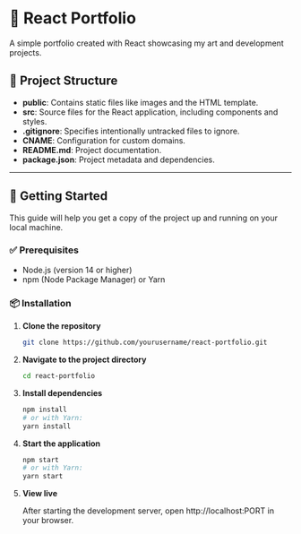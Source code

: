 # 🎨 React Portfolio

A simple portfolio created with React showcasing my art and development projects.

## 📁 Project Structure

- **public**: Contains static files like images and the HTML template.
- **src**: Source files for the React application, including components and styles.
- **.gitignore**: Specifies intentionally untracked files to ignore.
- **CNAME**: Configuration for custom domains.
- **README.md**: Project documentation.
- **package.json**: Project metadata and dependencies.
  
---

## 🚀 Getting Started

This guide will help you get a copy of the project up and running on your local machine.

### ✅ Prerequisites

- Node.js (version 14 or higher)
- npm (Node Package Manager) or Yarn

### 📦 Installation

1. **Clone the repository**
   ```bash
   git clone https://github.com/yourusername/react-portfolio.git
   ```

2. **Navigate to the project directory**
   ```bash
   cd react-portfolio
   ```

3. **Install dependencies**
   ```bash
   npm install
   # or with Yarn:
   yarn install
   ```

4. **Start the application**
   ```bash
   npm start
   # or with Yarn:
   yarn start
   ```

5. **View live**
   
   After starting the development server, open http://localhost:PORT in your browser.
